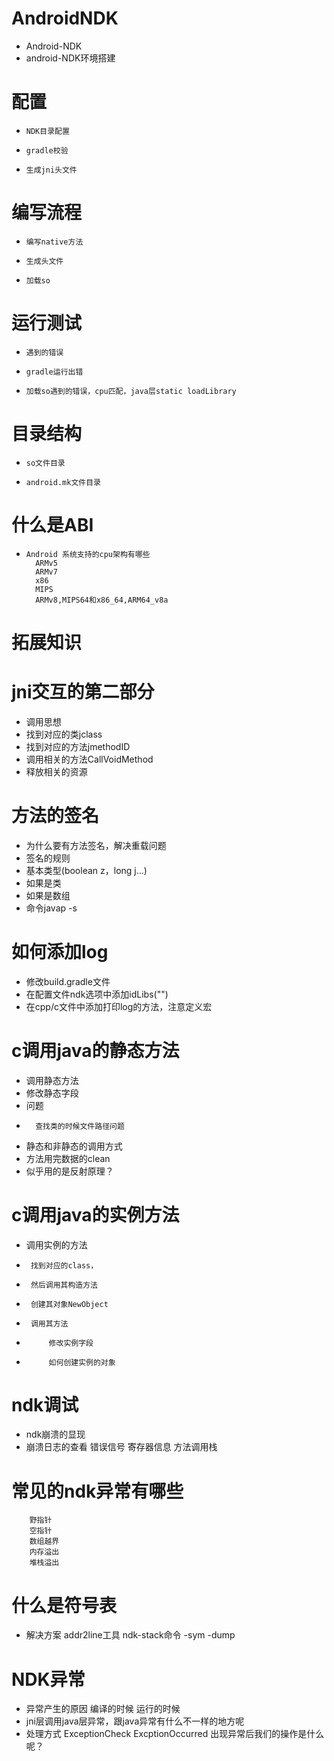 # AndroidNDK
* Android-NDK
* android-NDK环境搭建
# 配置
*     NDK目录配置
*     gradle校验
*     生成jni头文件
				
# 编写流程
*     编写native方法
*     生成头文件
*     加载so
				
# 运行测试
*     遇到的错误
*     gradle运行出错
*     加载so遇到的错误，cpu匹配，java层static loadLibrary

# 目录结构
*     so文件目录
*     android.mk文件目录

# 什么是ABI
*     Android 系统支持的cpu架构有哪些
        ARMv5
        ARMv7
        x86
        MIPS
        ARMv8,MIPS64和x86_64,ARM64_v8a
# 拓展知识

# jni交互的第二部分
* 调用思想
* 	找到对应的类jclass
*	找到对应的方法jmethodID
* 	调用相关的方法CallVoidMethod
*	释放相关的资源
# 方法的签名
* 	为什么要有方法签名，解决重载问题
* 	签名的规则
* 	基本类型(boolean z，long j...)
* 	如果是类
* 	如果是数组
* 	命令javap -s
# 如何添加log
* 	修改build.gradle文件
* 	在配置文件ndk选项中添加idLibs("")
* 	在cpp/c文件中添加打印log的方法，注意定义宏
# c调用java的静态方法
* 	调用静态方法
* 	修改静态字段
* 	问题
*       查找类的时候文件路径问题
* 	静态和非静态的调用方式
* 	方法用完数据的clean
* 	似乎用的是反射原理？
# c调用java的实例方法
* 	调用实例的方法
* 	   找到对应的class，
* 	   然后调用其构造方法
* 	   创建其对象NewObject
* 	   调用其方法
*          修改实例字段
*          如何创建实例的对象
      
# ndk调试
* 	ndk崩溃的显现
* 	崩溃日志的查看
 		错误信号
 		寄存器信息
 		方法调用栈
# 常见的ndk异常有哪些
 		野指针
 		空指针
 		数组越界
 		内存溢出
 		堆栈溢出
# 什么是符号表
* 解决方案
 	addr2line工具
	ndk-stack命令
 		-sym
 		-dump
# NDK异常
* 	异常产生的原因
 		编译的时候
 		运行的时候
* 	jni层调用java层异常，跟java异常有什么不一样的地方呢
* 	处理方式
			ExceptionCheck
			ExcptionOccurred
			出现异常后我们的操作是什么呢？
